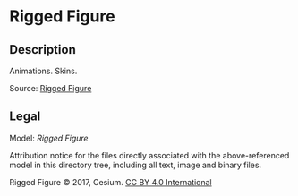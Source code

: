 # Rigged Figure

## Description

Animations. Skins.

Source: [Rigged Figure](https://github.com/KhronosGroup/glTF-Sample-Assets/tree/6f5b2f56eb285aa25b86f2de992596e596c5182d/Models/RiggedFigure)

## Legal

Model: *Rigged Figure*

Attribution notice for the files directly associated with the above-referenced model in this directory tree, including all text, image and binary files.

Rigged Figure &copy; 2017, Cesium. [CC BY 4.0 International](https://creativecommons.org/licenses/by/4.0/legalcode)

